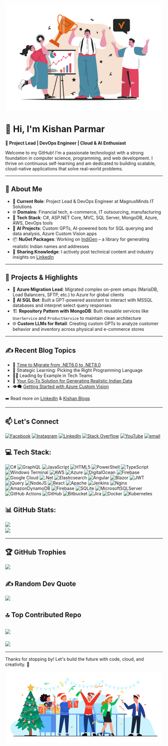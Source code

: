 <p align="center">
  <img src="business-team-succes-celebration.webp" width="500" alt="MagnusMinds Logo"/>
</p>

<!--
**mm-kishanp/mm-kishanp** is a ✨ _special_ ✨ repository because its `README.md` (this file) appears on your GitHub profile.

Here are some ideas to get you started:

- 🔭 I’m currently working on ...
- 🌱 I’m currently learning ...
- 👯 I’m looking to collaborate on ...
- 🤔 I’m looking for help with ...
- 💬 Ask me about ...
- 📫 How to reach me: ...
- 😄 Pronouns: ...
- ⚡ Fun fact: ...
-->
# 👋 Hi, I'm Kishan Parmar

**🚀 Project Lead | DevOps Engineer | Cloud & AI Enthusiast**

Welcome to my GitHub! I'm a passionate technologist with a strong foundation in computer science, programming, and web development. I thrive on continuous self-learning and am dedicated to building scalable, cloud-native applications that solve real-world problems.

---

## 🧠 About Me

- 💼 **Current Role**: Project Lead & DevOps Engineer at MagnusMinds IT Solutions
- 🌐 **Domains**: Financial tech, e-commerce, IT outsourcing, manufacturing
- 🧰 **Tech Stack**: C#, ASP.NET Core, MVC, SQL Server, MongoDB, Azure, AWS, DevOps tools
- 🤖 **AI Projects**: Custom GPTs, AI-powered bots for SQL querying and data analysis, Azure Custom Vision apps
- 📦 **NuGet Packages**: Working on [IndiGen](https://www.nuget.org/packages?q=indigen) – a library for generating realistic Indian names and addresses
- 💬 **Sharing Knowledge**: I actively post technical content and industry insights on [LinkedIn](https://www.linkedin.com/in/kishan-parmar/)

---

## 🔨 Projects & Highlights

- 🎯 **Azure Migration Lead**: Migrated complex on-prem setups (MariaDB, Load Balancers, SFTP, etc.) to Azure for global clients
- 🧪 **AI SQL Bot**: Built a GPT-powered assistant to interact with MSSQL databases and interpret select query responses
- 🏗️ **Repository Pattern with MongoDB**: Built reusable services like `UserService` and `ProductService` to maintain clean architecture
- 🌐 **Custom LLMs for Retail**: Creating custom GPTs to analyze customer behavior and inventory across physical and e-commerce stores

---

## ✍️ Recent Blog Topics

- 🔄 [Time to Migrate from .NET6.0 to .NET8.0](https://blogs.magnusminds.net/blog/time-to-migrate-from-net6-0-to-net8-0)
- 🎯 Strategic Learning: Picking the Right Programming Language
- 👨‍🏫 Leading by Example in Tech Teams
- 🥇 [Your Go-To Solution for Generating Realistic Indian Data](https://blogs.magnusminds.net/blog/realistic-indian-data-generator-indigen)
- 👁️‍🗨️ [Getting Started with Azure Custom Vision](https://blogs.magnusminds.net/blog/custom-vision-ai)

➡️ Read more on [LinkedIn](https://www.linkedin.com/in/kishan-parmar/detail/recent-activity/posts/) & [Kishan Blogs](https://blogs.magnusminds.net/Author/Kishan-Parmar)

---

## 📫 Let's Connect

[![Facebook](https://img.shields.io/badge/Facebook-%231877F2.svg?logo=Facebook&logoColor=white)](https://facebook.com/ERKishan.jsk) [![Instagram](https://img.shields.io/badge/Instagram-%23E4405F.svg?logo=Instagram&logoColor=white)](https://instagram.com/kishanjsk) [![LinkedIn](https://img.shields.io/badge/LinkedIn-%230077B5.svg?logo=linkedin&logoColor=white)](https://linkedin.com/in/kishan-parmar) [![Stack Overflow](https://img.shields.io/badge/-Stackoverflow-FE7A16?logo=stack-overflow&logoColor=white)](https://stackoverflow.com/users/kishan-jsk) [![YouTube](https://img.shields.io/badge/YouTube-%23FF0000.svg?logo=YouTube&logoColor=white)](https://youtube.com/@kishanparmar2696) [![email](https://img.shields.io/badge/Email-D14836?logo=gmail&logoColor=white)](mailto:kishan.jsk@Gmail.com) 


## 💻 Tech Stack:
![C#](https://img.shields.io/badge/c%23-%23239120.svg?style=for-the-badge&logo=csharp&logoColor=white) ![GraphQL](https://img.shields.io/badge/-GraphQL-E10098?style=for-the-badge&logo=graphql&logoColor=white) ![JavaScript](https://img.shields.io/badge/javascript-%23323330.svg?style=for-the-badge&logo=javascript&logoColor=%23F7DF1E) ![HTML5](https://img.shields.io/badge/html5-%23E34F26.svg?style=for-the-badge&logo=html5&logoColor=white) ![PowerShell](https://img.shields.io/badge/PowerShell-%235391FE.svg?style=for-the-badge&logo=powershell&logoColor=white) ![TypeScript](https://img.shields.io/badge/typescript-%23007ACC.svg?style=for-the-badge&logo=typescript&logoColor=white) ![Windows Terminal](https://img.shields.io/badge/Windows%20Terminal-%234D4D4D.svg?style=for-the-badge&logo=windows-terminal&logoColor=white) ![AWS](https://img.shields.io/badge/AWS-%23FF9900.svg?style=for-the-badge&logo=amazon-aws&logoColor=white) ![Azure](https://img.shields.io/badge/azure-%230072C6.svg?style=for-the-badge&logo=microsoftazure&logoColor=white) ![DigitalOcean](https://img.shields.io/badge/DigitalOcean-%230167ff.svg?style=for-the-badge&logo=digitalOcean&logoColor=white) ![Firebase](https://img.shields.io/badge/firebase-%23039BE5.svg?style=for-the-badge&logo=firebase) ![Google Cloud](https://img.shields.io/badge/GoogleCloud-%234285F4.svg?style=for-the-badge&logo=google-cloud&logoColor=white) ![.Net](https://img.shields.io/badge/.NET-5C2D91?style=for-the-badge&logo=.net&logoColor=white) ![Elasticsearch](https://img.shields.io/badge/elasticsearch-%230377CC.svg?style=for-the-badge&logo=elasticsearch&logoColor=white) ![Angular](https://img.shields.io/badge/angular-%23DD0031.svg?style=for-the-badge&logo=angular&logoColor=white) ![Blazor](https://img.shields.io/badge/blazor-%235C2D91.svg?style=for-the-badge&logo=blazor&logoColor=white) ![JWT](https://img.shields.io/badge/JWT-black?style=for-the-badge&logo=JSON%20web%20tokens) ![jQuery](https://img.shields.io/badge/jquery-%230769AD.svg?style=for-the-badge&logo=jquery&logoColor=white) ![NodeJS](https://img.shields.io/badge/node.js-6DA55F?style=for-the-badge&logo=node.js&logoColor=white) ![React](https://img.shields.io/badge/react-%2320232a.svg?style=for-the-badge&logo=react&logoColor=%2361DAFB) ![Apache](https://img.shields.io/badge/apache-%23D42029.svg?style=for-the-badge&logo=apache&logoColor=white) ![Jenkins](https://img.shields.io/badge/jenkins-%232C5263.svg?style=for-the-badge&logo=jenkins&logoColor=white) ![Nginx](https://img.shields.io/badge/nginx-%23009639.svg?style=for-the-badge&logo=nginx&logoColor=white) ![AmazonDynamoDB](https://img.shields.io/badge/Amazon%20DynamoDB-4053D6?style=for-the-badge&logo=Amazon%20DynamoDB&logoColor=white) ![Firebase](https://img.shields.io/badge/firebase-a08021?style=for-the-badge&logo=firebase&logoColor=ffcd34) ![SQLite](https://img.shields.io/badge/sqlite-%2307405e.svg?style=for-the-badge&logo=sqlite&logoColor=white) ![MicrosoftSQLServer](https://img.shields.io/badge/Microsoft%20SQL%20Server-CC2927?style=for-the-badge&logo=microsoft%20sql%20server&logoColor=white) ![GitHub Actions](https://img.shields.io/badge/github%20actions-%232671E5.svg?style=for-the-badge&logo=githubactions&logoColor=white) ![GitHub](https://img.shields.io/badge/github-%23121011.svg?style=for-the-badge&logo=github&logoColor=white) ![Bitbucket](https://img.shields.io/badge/bitbucket-%230047B3.svg?style=for-the-badge&logo=bitbucket&logoColor=white) ![Jira](https://img.shields.io/badge/jira-%230A0FFF.svg?style=for-the-badge&logo=jira&logoColor=white) ![Docker](https://img.shields.io/badge/docker-%230db7ed.svg?style=for-the-badge&logo=docker&logoColor=white) ![Kubernetes](https://img.shields.io/badge/kubernetes-%23326ce5.svg?style=for-the-badge&logo=kubernetes&logoColor=white)

## 📊 GitHub Stats:
![](https://github-readme-stats.vercel.app/api?username=mm-kishanp&theme=dark&hide_border=false&include_all_commits=false&count_private=false)<br/>
![](https://nirzak-streak-stats.vercel.app/?user=mm-kishanp&theme=dark&hide_border=false)<br/>

---

## 🏆 GitHub Trophies
![](https://github-profile-trophy.vercel.app/?username=mm-kishanp&theme=radical&no-frame=false&no-bg=true&margin-w=4)

## ✍️ Random Dev Quote
![](https://quotes-github-readme.vercel.app/api?type=horizontal&theme=radical)

## 🔝 Top Contributed Repo
![](https://github-contributor-stats.vercel.app/api?username=mm-kishanp&limit=5&theme=dark&combine_all_yearly_contributions=true)
---
[![](https://visitcount.itsvg.in/api?id=mm-kishanp&icon=0&color=0)](https://visitcount.itsvg.in)

---
Thanks for stopping by! Let's build the future with code, cloud, and creativity. 🚀
<p align="center">
  <img src="christmas-celebration-at-office.webp" width="500" alt="MagnusMinds Logo"/>
</p>
